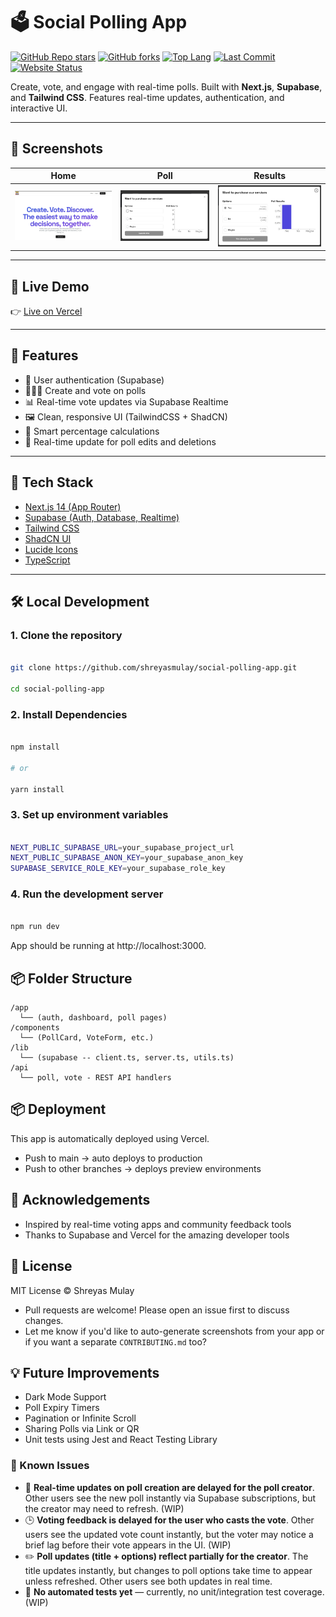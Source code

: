 





# 🗳️ Social Polling App

[![GitHub Repo stars](https://img.shields.io/github/stars/shreyasmulay23/social-polling-app?style=flat-square)](https://github.com/shreyasmulay23/social-polling-app/stargazers)
[![GitHub forks](https://img.shields.io/github/forks/shreyasmulay23/social-polling-app?style=flat-square)](https://github.com/shreyasmulay23/social-polling-app/network)
[![Top Lang](https://img.shields.io/github/languages/top/shreyasmulay23/social-polling-app?style=flat-square)](https://github.com/shreyasmulay23/social-polling-app)
[![Last Commit](https://img.shields.io/github/last-commit/shreyasmulay23/social-polling-app?style=flat-square)](https://github.com/shreyasmulay23/social-polling-app/commits/main)
[![Website Status](https://img.shields.io/website?url=http%3A//social-polling-app-seven.vercel.app)](https://img.shields.io/website?url=http%3A//social-polling-app-seven.vercel.app/)

Create, vote, and engage with real-time polls. Built with **Next.js**, **Supabase**, and **Tailwind CSS**. Features real-time updates, authentication, and interactive UI.

---

## 📸 Screenshots

| Home                            | Poll                              | Results                              |
|---------------------------------|-----------------------------------|--------------------------------------|
| ![home.jpg](public/screenshots/home.jpg) | ![poll_1.jpg](public/screenshots/poll_1.jpg) | ![poll_3.jpg](public/screenshots/poll_3.jpg) |

---

## 🔗 Live Demo

👉 [Live on Vercel](https://social-polling-app-seven.vercel.app)

---

## 🚀 Features

- 🔐 User authentication (Supabase)
- 🧑‍🤝‍🧑 Create and vote on polls
- 📊 Real-time vote updates via Supabase Realtime
- 🖼️ Clean, responsive UI (TailwindCSS + ShadCN)
- 🧠 Smart percentage calculations
- 🔄 Real-time update for poll edits and deletions
---

## 🧰 Tech Stack

- [Next.js 14 (App Router)](https://nextjs.org)
- [Supabase (Auth, Database, Realtime)](https://supabase.com)
- [Tailwind CSS](https://tailwindcss.com)
- [ShadCN UI](https://ui.shadcn.dev/)
- [Lucide Icons](https://lucide.dev/)
- [TypeScript](https://www.typescriptlang.org)

---

## 🛠️ Local Development

### 1. Clone the repository

```bash

git clone https://github.com/shreyasmulay/social-polling-app.git

cd social-polling-app
```
### 2. Install Dependencies
```bash

npm install

# or

yarn install
```
### 3. Set up environment variables
```bash

NEXT_PUBLIC_SUPABASE_URL=your_supabase_project_url
NEXT_PUBLIC_SUPABASE_ANON_KEY=your_supabase_anon_key
SUPABASE_SERVICE_ROLE_KEY=your_supabase_role_key
```

### 4. Run the development server
```bash

npm run dev
```
App should be running at http://localhost:3000.

## 📦 Folder Structure

```
/app
  └── (auth, dashboard, poll pages)
/components
  └── (PollCard, VoteForm, etc.)
/lib
  └── (supabase -- client.ts, server.ts, utils.ts)
/api
  └── poll, vote - REST API handlers
```

📦 Deployment
---
This app is automatically deployed using Vercel.
- Push to main → auto deploys to production 
- Push to other branches → deploys preview environments

🙌 Acknowledgements
---
- Inspired by real-time voting apps and community feedback tools 
- Thanks to Supabase and Vercel for the amazing developer tools

📄 License
---
MIT License © Shreyas Mulay

- Pull requests are welcome! Please open an issue first to discuss changes. 
- Let me know if you'd like to auto-generate screenshots from your app or if you want a separate `CONTRIBUTING.md` too?

💡 Future Improvements
---

- Dark Mode Support
- Poll Expiry Timers
- Pagination or Infinite Scroll
- Sharing Polls via Link or QR
- Unit tests using Jest and React Testing Library

### 🐞 Known Issues

- 🐢 **Real-time updates on poll creation are delayed for the poll creator**. Other users see the new poll instantly via Supabase subscriptions, but the creator may need to refresh. (WIP)
- 🕒 **Voting feedback is delayed for the user who casts the vote**. Other users see the updated vote count instantly, but the voter may notice a brief lag before their vote appears in the UI. (WIP)
- ✏️ **Poll updates (title + options) reflect partially for the creator**. The title updates instantly, but changes to poll options take time to appear unless refreshed. Other users see both updates in real time.
- 🧪 **No automated tests yet** — currently, no unit/integration test coverage. (WIP)
